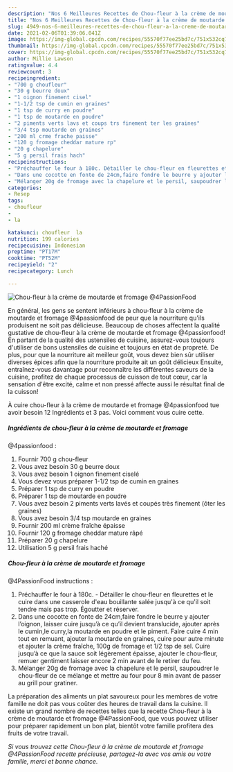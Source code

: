 ```yaml
---
description: "Nos 6 Meilleures Recettes de Chou-fleur à la crème de moutarde et fromage  @4PassionFood"
title: "Nos 6 Meilleures Recettes de Chou-fleur à la crème de moutarde et fromage  @4PassionFood"
slug: 4949-nos-6-meilleures-recettes-de-chou-fleur-a-la-creme-de-moutarde-et-fromage-4passionfood
date: 2021-02-06T01:39:06.041Z
image: https://img-global.cpcdn.com/recipes/55570f77ee25bd7c/751x532cq70/chou-fleur-a-la-creme-de-moutarde-et-fromage-4passionfood-photo-principale-de-la-recette.jpg
thumbnail: https://img-global.cpcdn.com/recipes/55570f77ee25bd7c/751x532cq70/chou-fleur-a-la-creme-de-moutarde-et-fromage-4passionfood-photo-principale-de-la-recette.jpg
cover: https://img-global.cpcdn.com/recipes/55570f77ee25bd7c/751x532cq70/chou-fleur-a-la-creme-de-moutarde-et-fromage-4passionfood-photo-principale-de-la-recette.jpg
author: Millie Lawson
ratingvalue: 4.4
reviewcount: 3
recipeingredient:
- "700 g choufleur"
- "30 g beurre doux"
- "1 oignon finement cisel"
- "1-1/2 tsp de cumin en graines"
- "1 tsp de curry en poudre"
- "1 tsp de moutarde en poudre"
- "2 piments verts lavs et coups trs finement ter les graines"
- "3/4 tsp moutarde en graines"
- "200 ml crme frache paisse"
- "120 g fromage cheddar mature rp"
- "20 g chapelure"
- "5 g persil frais hach"
recipeinstructions:
- "Préchauffer le four à 180c. Détailler le chou-fleur en fleurettes et le cuire dans une casserole d&#39;eau bouillante salée jusqu&#39;à ce qu&#39;il soit tendre mais pas trop. Égoutter et réserver."
- "Dans une cocotte en fonte de 24cm,faire fondre le beurre y ajouter l’oignon, laisser cuire jusqu’à ce qu’il devient translucide, ajouter après le cumin,le curry,la moutarde en poudre et le piment. Faire cuire 4 min tout en remuant, ajouter la moutarde en graines, cuire pour autre minute et ajouter la crème fraîche, 100g de fromage et 1/2 tsp de sel. Cuire jusqu’à ce que la sauce soit légèrement épaisse, ajouter le chou-fleur, remuer gentiment laisser encore 2 min avant de le retirer du feu."
- "Mélanger 20g de fromage avec la chapelure et le persil, saupoudrer le chou-fleur de ce mélange et mettre au four pour 8 min avant de passer au grill pour gratiner."
categories:
- Resep
tags:
- choufleur
- 
- la

katakunci: choufleur  la 
nutrition: 199 calories
recipecuisine: Indonesian
preptime: "PT17M"
cooktime: "PT52M"
recipeyield: "2"
recipecategory: Lunch

---
```



![Chou-fleur à la crème de moutarde et fromage 
@4PassionFood](https://img-global.cpcdn.com/recipes/55570f77ee25bd7c/751x532cq70/chou-fleur-a-la-creme-de-moutarde-et-fromage-4passionfood-photo-principale-de-la-recette.jpg)

En général, les gens se sentent inférieurs à chou-fleur à la crème de moutarde et fromage 
@4passionfood de peur que la nourriture qu'ils produisent ne soit pas délicieuse. Beaucoup de choses affectent la qualité gustative de chou-fleur à la crème de moutarde et fromage 
@4passionfood! En partant de la qualité des ustensiles de cuisine, assurez-vous toujours d'utiliser de bons ustensiles de cuisine et toujours en état de propreté. De plus, pour que la nourriture ait meilleur goût, vous devez bien sûr utiliser diverses épices afin que la nourriture produite ait un goût délicieux Ensuite, entraînez-vous davantage pour reconnaître les différentes saveurs de la cuisine, profitez de chaque processus de cuisson de tout cœur, car la sensation d'être excité, calme et non pressé affecte aussi le résultat final de la cuisson!

<!--inarticleads1-->

À cuire chou-fleur à la crème de moutarde et fromage 
@4passionfood tue avoir besoin 12 Ingrédients et 3 pas. Voici comment vous cuire cette.

##### Ingrédients de chou-fleur à la crème de moutarde et fromage 
@4passionfood :

1. Fournir 700 g chou-fleur
1. Vous avez besoin 30 g beurre doux
1. Vous avez besoin 1 oignon finement ciselé
1. Vous devez vous préparer 1-1/2 tsp de cumin en graines
1. Préparer 1 tsp de curry en poudre
1. Préparer 1 tsp de moutarde en poudre
1. Vous avez besoin 2 piments verts lavés et coupés très finement (ôter les graines)
1. Vous avez besoin 3/4 tsp moutarde en graines
1. Fournir 200 ml crème fraîche épaisse
1. Fournir 120 g fromage cheddar mature râpé
1. Préparer 20 g chapelure
1. Utilisation 5 g persil frais haché




<!--inarticleads2-->

##### Chou-fleur à la crème de moutarde et fromage 
@4PassionFood instructions :

1. Préchauffer le four à 180c. - Détailler le chou-fleur en fleurettes et le cuire dans une casserole d&#39;eau bouillante salée jusqu&#39;à ce qu&#39;il soit tendre mais pas trop. Égoutter et réserver.
1. Dans une cocotte en fonte de 24cm,faire fondre le beurre y ajouter l’oignon, laisser cuire jusqu’à ce qu’il devient translucide, ajouter après le cumin,le curry,la moutarde en poudre et le piment. Faire cuire 4 min tout en remuant, ajouter la moutarde en graines, cuire pour autre minute et ajouter la crème fraîche, 100g de fromage et 1/2 tsp de sel. Cuire jusqu’à ce que la sauce soit légèrement épaisse, ajouter le chou-fleur, remuer gentiment laisser encore 2 min avant de le retirer du feu.
1. Mélanger 20g de fromage avec la chapelure et le persil, saupoudrer le chou-fleur de ce mélange et mettre au four pour 8 min avant de passer au grill pour gratiner.




<!--inarticleads1-->

<p>
La préparation des aliments un plat savoureux pour les membres de votre famille ne doit pas vous coûter des heures de travail dans la cuisine. Il existe un grand nombre de recettes telles que la recette Chou-fleur à la crème de moutarde et fromage 
@4PassionFood, que vous pouvez utiliser pour préparer rapidement un bon plat, bientôt votre famille profitera des fruits de votre travail.
</p>

<p>
<i>Si vous trouvez cette Chou-fleur à la crème de moutarde et fromage 
@4PassionFood recette précieuse, partagez-la avec vos amis ou votre famille, merci et bonne chance.</i>
</p>
